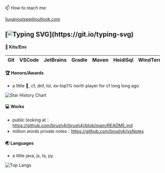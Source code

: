 <!--
**brush4j/brush4j** is a ✨ _special_ ✨ repository because its `README.md` (this file) appears on your GitHub profile.

Here are some ideas to get you started:

- 🔭 I’m currently working on ...
- 🌱 I’m currently learning ...
- 👯 I’m looking to collaborate on ...
- 🤔 I’m looking for help with ...
- 💬 Ask me about ...
- 📫 How to reach me: ...
- 😄 Pronouns: ...
- ⚡ Fun fact: ...
- Hi there 👋
-->
📫 How to reach me: <p>liuyanoutsee@outlook.com</p>

[![Typing SVG](https://readme-typing-svg.demolab.com?font=Exo+2&size=28&pause=1000&vCenter=true&width=700&lines=requirements+and+ideas+are+the+origin+of+programming...)](https://git.io/typing-svg)
---
#### 🔭 Kits/Env
| Git | VSCode | JetBrains | Gradle | Maven | HeidiSql | WindTerm | RedisInsight | VMware | Centos | Docker | K8S |
| ----------- | ----------- | ----------- | ----------- | ----------- | ----------- | ----------- | ----------- | ----------- | ----------- | ----------- | ----------- |

#### 🏆 Honors/Awards
- a little 🏓, cf, dnf, lol, ex-top1% north player for cf long long ago

<picture>
  <img
    alt="Star History Chart"
    src="https://api.star-history.com/svg?repos=brush4j/data-desensitization,brush4j/feignx-plugin,brush4j/clear-unused-images-in-markdowns&type=Date&theme=dark"
  />
</picture>

#### 💻 Works
- public looking at：https://github.com/brush4j/brush4j/blob/main/README.md
- million words private notes：https://github.com/brush4j/vsNotes

#### 🌏 Languages
- a little java, js, ts, py

![Top Langs](https://github-readme-stats.vercel.app/api/top-langs/?username=brush4j&layout=compact)
